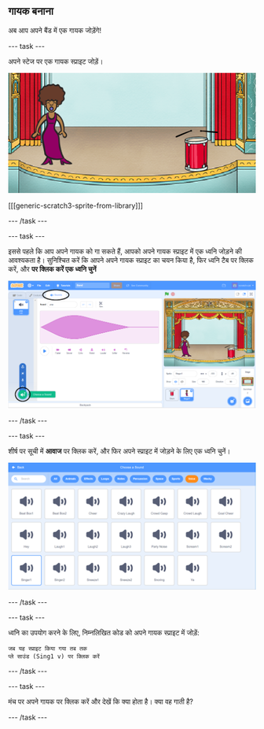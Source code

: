 ## गायक बनाना

अब आप अपने बैंड में एक गायक जोड़ेंगे!

\--- task \---

अपने स्टेज पर एक गायक स्प्राइट जोड़ें।

![स्क्रीनशॉट](images/band-singer-mic.png)

[[[generic-scratch3-sprite-from-library]]]

\--- /task \---

\--- task \---

इससे पहले कि आप अपने गायक को गा सकते हैं, आपको अपने गायक स्प्राइट में एक ध्वनि जोड़ने की आवश्यकता है। सुनिश्चित करें कि आपने अपने गायक स्प्राइट का चयन किया है, फिर ध्वनि टैब पर क्लिक करें, और **पर क्लिक करें एक ध्वनि चुनें**

![स्क्रीनशॉट](images/band-import-sound-annotated.png)

\--- /task \---

\--- task \---

शीर्ष पर सूची में **आवाज** पर क्लिक करें, और फिर अपने स्प्राइट में जोड़ने के लिए एक ध्वनि चुनें।

![स्क्रीनशॉट](images/band-choose-sound.png)

\--- /task \---

\--- task \---

ध्वनि का उपयोग करने के लिए, निम्नलिखित कोड को अपने गायक स्प्राइट में जोड़ें:

```blocks3
जब यह स्प्राइट किया गया तब तक
प्ले साउंड (Sing1 v) पर क्लिक करें
```

\--- /task \---

\--- task \---

मंच पर अपने गायक पर क्लिक करें और देखें कि क्या होता है। क्या वह गाती है?

\--- /task \---